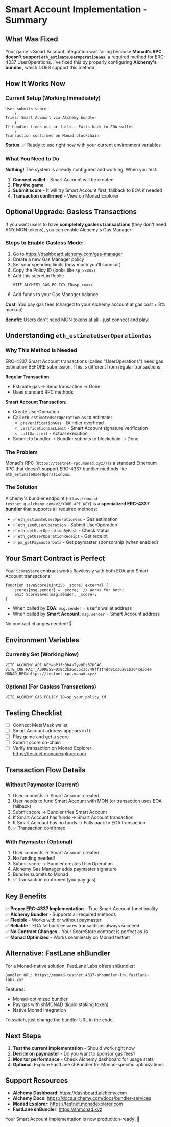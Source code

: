 # Smart Account Implementation - Summary

## What Was Fixed

Your game's Smart Account integration was failing because **Monad's RPC doesn't support `eth_estimateUserOperationGas`**, a required method for ERC-4337 UserOperations. I've fixed this by properly configuring **Alchemy's bundler**, which DOES support this method.

## How It Works Now

### Current Setup (Working Immediately)

```
User submits score
    ↓
Tries: Smart Account via Alchemy bundler
    ↓
If bundler times out or fails → Falls back to EOA wallet
    ↓
Transaction confirmed on Monad blockchain
```

**Status**: ✅ Ready to use right now with your current environment variables

### What You Need to Do

**Nothing!** The system is already configured and working. When you test:

1. **Connect wallet** - Smart Account will be created
2. **Play the game**
3. **Submit score** - It will try Smart Account first, fallback to EOA if needed
4. **Transaction confirmed** - View on Monad Explorer

## Optional Upgrade: Gasless Transactions

If you want users to have **completely gasless transactions** (they don't need ANY MON tokens), you can enable Alchemy's Gas Manager:

### Steps to Enable Gasless Mode:

1. Go to https://dashboard.alchemy.com/gas-manager
2. Create a new Gas Manager policy
3. Set your spending limits (how much you'll sponsor)
4. Copy the Policy ID (looks like `sp_xxxxx`)
5. Add this secret in Replit:
   ```
   VITE_ALCHEMY_GAS_POLICY_ID=sp_xxxxx
   ```
6. Add funds to your Gas Manager balance

**Cost**: You pay gas fees (charged to your Alchemy account at gas cost + 8% markup)

**Benefit**: Users don't need MON tokens at all - just connect and play!

## Understanding `eth_estimateUserOperationGas`

### Why This Method is Needed

ERC-4337 Smart Account transactions (called "UserOperations") need gas estimation BEFORE submission. This is different from regular transactions:

**Regular Transaction**:
- Estimate gas → Send transaction → Done
- Uses standard RPC methods

**Smart Account Transaction**:
- Create UserOperation
- Call `eth_estimateUserOperationGas` to estimate:
  - `preVerificationGas` - Bundler overhead
  - `verificationGasLimit` - Smart Account signature verification
  - `callGasLimit` - Actual execution
- Submit to bundler → Bundler submits to blockchain → Done

### The Problem

Monad's RPC (`https://testnet-rpc.monad.xyz/`) is a standard Ethereum RPC that doesn't support ERC-4337 bundler methods like `eth_estimateUserOperationGas`.

### The Solution

Alchemy's bundler endpoint (`https://monad-testnet.g.alchemy.com/v2/YOUR_API_KEY`) is a **specialized ERC-4337 bundler** that supports all required methods:

- ✅ `eth_estimateUserOperationGas` - Gas estimation
- ✅ `eth_sendUserOperation` - Submit UserOperation
- ✅ `eth_getUserOperationByHash` - Check status
- ✅ `eth_getUserOperationReceipt` - Get receipt
- ✅ `pm_getPaymasterData` - Get paymaster sponsorship (when enabled)

## Your Smart Contract is Perfect

Your `ScoreStore` contract works flawlessly with both EOA and Smart Account transactions:

```solidity
function saveScore(uint256 _score) external {
    scores[msg.sender] = _score;  // Works for both!
    emit ScoreSaved(msg.sender, _score);
}
```

- When called by **EOA**: `msg.sender` = user's wallet address
- When called by **Smart Account**: `msg.sender` = Smart Account address

No contract changes needed! 🎉

## Environment Variables

### Currently Set (Working Now)
```
VITE_ALCHEMY_API_KEY=pPJfc3h4sTyv8Ps37HF4G
VITE_CONTRACT_ADDRESS=0x8c2b26d35c3c749ff1f4dc91c36a81b304ce36ee
MONAD_RPC=https://testnet-rpc.monad.xyz/
```

### Optional (For Gasless Transactions)
```
VITE_ALCHEMY_GAS_POLICY_ID=sp_your_policy_id
```

## Testing Checklist

- [ ] Connect MetaMask wallet
- [ ] Smart Account address appears in UI
- [ ] Play game and get a score
- [ ] Submit score on-chain
- [ ] Verify transaction on Monad Explorer: https://testnet.monadexplorer.com

## Transaction Flow Details

### Without Paymaster (Current)

1. User connects → Smart Account created
2. User needs to fund Smart Account with MON (or transaction uses EOA fallback)
3. Submit score → Bundler tries Smart Account
4. If Smart Account has funds → Smart Account transaction
5. If Smart Account has no funds → Falls back to EOA transaction
6. ✅ Transaction confirmed

### With Paymaster (Optional)

1. User connects → Smart Account created
2. No funding needed!
3. Submit score → Bundler creates UserOperation
4. Alchemy Gas Manager adds paymaster signature
5. Bundler submits to Monad
6. ✅ Transaction confirmed (you pay gas)

## Key Benefits

✅ **Proper ERC-4337 Implementation** - True Smart Account functionality  
✅ **Alchemy Bundler** - Supports all required methods  
✅ **Flexible** - Works with or without paymaster  
✅ **Reliable** - EOA fallback ensures transactions always succeed  
✅ **No Contract Changes** - Your ScoreStore contract is perfect as-is  
✅ **Monad Optimized** - Works seamlessly on Monad testnet  

## Alternative: FastLane shBundler

For a Monad-native solution, FastLane Labs offers shBundler:

```
Bundler URL: https://monad-testnet.4337-shbundler-fra.fastlane-labs.xyz
```

Features:
- Monad-optimized bundler
- Pay gas with shMONAD (liquid staking token)
- Native Monad integration

To switch, just change the bundler URL in the code.

## Next Steps

1. **Test the current implementation** - Should work right now
2. **Decide on paymaster** - Do you want to sponsor gas fees?
3. **Monitor performance** - Check Alchemy dashboard for usage stats
4. **Optional**: Explore FastLane shBundler for Monad-specific optimizations

## Support Resources

- **Alchemy Dashboard**: https://dashboard.alchemy.com
- **Alchemy Docs**: https://docs.alchemy.com/docs/bundler-services
- **Monad Explorer**: https://testnet.monadexplorer.com
- **FastLane shBundler**: https://shmonad.xyz

Your Smart Account implementation is now production-ready! 🚀
